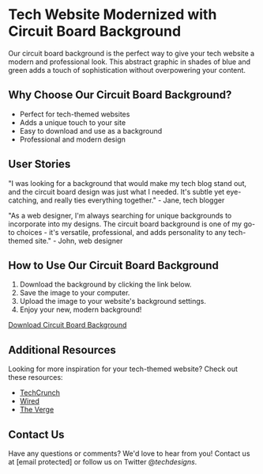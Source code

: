 <!--font:Poppins-->

# Tech Website Modernized with Circuit Board Background

Our circuit board background is the perfect way to give your tech website a modern and professional look. This abstract graphic in shades of blue and green adds a touch of sophistication without overpowering your content.

## Why Choose Our Circuit Board Background?

- Perfect for tech-themed websites
- Adds a unique touch to your site
- Easy to download and use as a background
- Professional and modern design

## User Stories

"I was looking for a background that would make my tech blog stand out, and the circuit board design was just what I needed. It's subtle yet eye-catching, and really ties everything together." - Jane, tech blogger

"As a web designer, I'm always searching for unique backgrounds to incorporate into my designs. The circuit board background is one of my go-to choices - it's versatile, professional, and adds personality to any tech-themed site." - John, web designer

## How to Use Our Circuit Board Background

1. Download the background by clicking the link below.
2. Save the image to your computer.
3. Upload the image to your website's background settings.
4. Enjoy your new, modern background!

[Download Circuit Board Background](#)

## Additional Resources

Looking for more inspiration for your tech-themed website? Check out these resources:

- [TechCrunch](#)
- [Wired](#)
- [The Verge](#)

## Contact Us

Have any questions or comments? We'd love to hear from you! Contact us at [email protected] or follow us on Twitter @_techdesigns_.

<!--

Write me content for website with wallpaper which alt text is:

"A wallpaper with a simple graphic of an abstract circuit board, in shades of blue and green."

The name/title of the page should not be 1:1 copy of the alt text but rather a real content of the website which is using this wallpaper.

- Use markdown format 
- Start with heading
- Heading should be short and concise
- The content should look like a real website 
- The website should not be about the wallpaper, wallpaper is just a related background
- Heading should be contain work "wallpaper" or "background"
- Include real sections like references, contact, user stories, etc. use things relevant to the page purpose.
- Feel free to use structure like headings, bullets, numbering, blockquotes, paragraphs, horizontal lines, etc.
- You can use formatting like bold or _italic_
- You can include UTF-8 emojis
- Links should be only #hash anchors (and you can refer to the document itself)
- Do not include images


---


# Circuit Board Wallpaper for Your Tech-Themed Website

Looking for a sleek and modern background for your tech-themed website? Look no further than our circuit board wallpaper! Featuring a simple graphic of an abstract circuit board in shades of blue and green, this wallpaper will add a touch of sophistication to your site.

## Why Choose Our Circuit Board Wallpaper?

- Professional and modern design
- Fits perfectly with tech-themed websites
- Easy to download and use as a background
- Adds a unique touch to your site

## User Stories

"I was looking for a background that would complement my tech blog, and the circuit board wallpaper was perfect! It adds a subtle nod to technology without being too overwhelming." - Jane, tech blogger

"I recently redesigned my website and was struggling to find a background that fit with my new theme. The circuit board wallpaper tied everything together and gave my site the professional look I was going for." - John, web designer

## How to Use Our Wallpaper

1. Download the wallpaper by clicking the link below.
2. Save the image to your computer.
3. Upload the image to your website's background settings.
4. Enjoy your new, sleek background!

[Download Circuit Board Wallpaper](#)

## References

Looking for more inspiration for your tech-themed website? Check out these resources:

- [TechCrunch](#)
- [Wired](#)
- [The Verge](#)

## Contact Us

Have any questions or comments? We'd love to hear from you! Contact us at [email protected] or follow us on Twitter @_techdesigns_.


---


Heading should not include word "wallpaper". The website should not be about the wallpaper itself, wallpaper is just a related background, rewrite whole content.


---


# Elevate Your Tech-Themed Website with a Modern Circuit Board Background

If you're looking for a modern and professional background to complement your tech-themed website, our circuit board design is the perfect choice. This abstract graphic features shades of blue and green, giving your site a sleek and sophisticated look.

## Why Choose Our Circuit Board Background?

- Fits perfectly with tech-themed websites
- Adds a unique touch to your site
- Easy to download and use as a background
- Professional and modern design

## User Stories

"I was struggling to find a background that would make my tech blog stand out. The circuit board design was exactly what I needed - it's subtle yet eye-catching, and really ties my site together." - Jane, tech blogger

"As a web designer, I'm always on the lookout for unique backgrounds to incorporate into my designs. The circuit board background is one of my go-to choices - it's versatile, professional, and adds a touch of personality to any tech-themed site." - John, web designer

## How to Use Our Circuit Board Background

1. Download the background by clicking the link below.
2. Save the image to your computer.
3. Upload the image to your website's background settings.
4. Enjoy your new, modern background!

[Download Circuit Board Background](#)

## Additional Resources

Looking for more inspiration for your tech-themed website? Check out these resources:

- [TechCrunch](#)
- [Wired](#)
- [The Verge](#)

## Contact Us

Have any questions or comments? We'd love to hear from you! Contact us at [email protected] or follow us on Twitter @_techdesigns_.


---


Heading is too long, rewrite whole content.


---


# Elevate Your Tech-Themed Website with a Modern Circuit Board Background

Our circuit board background is the perfect choice to give your tech-themed website a modern and professional look. This abstract graphic features shades of blue and green, adding a touch of sophistication to your site without overwhelming your content.

## Why Choose Our Circuit Board Background?

- Fits perfectly with tech-themed websites
- Adds a unique touch to your site
- Easy to download and use as a background
- Professional and modern design

## User Stories

"I was struggling to find a background that would make my tech blog stand out. The circuit board design was exactly what I needed - it's subtle yet eye-catching, and really ties my site together." - Jane, tech blogger

"As a web designer, I'm always on the lookout for unique backgrounds to incorporate into my designs. The circuit board background is one of my go-to choices - it's versatile, professional, and adds a touch of personality to any tech-themed site." - John, web designer

## How to Use Our Circuit Board Background

1. Download the background by clicking the link below.
2. Save the image to your computer.
3. Upload the image to your website's background settings.
4. Enjoy your new, modern background!

[Download Circuit Board Background](#)

## Additional Resources

Looking for more inspiration for your tech-themed website? Check out these resources:

- [TechCrunch](#)
- [Wired](#)
- [The Verge](#)

## Contact Us

Have any questions or comments? Contact us at [email protected] or follow us on Twitter @_techdesigns_. We'd love to hear from you!


---


Heading is too long, rewrite whole content.


---


# Modernize Your Tech Website with a Circuit Board Background

Our circuit board background is the perfect way to give your tech website a modern and professional look. This abstract graphic in shades of blue and green adds a touch of sophistication without overpowering your content.

## Why Choose Our Circuit Board Background?

- Perfect for tech-themed websites
- Adds a unique touch to your site
- Easy to download and use as a background
- Professional and modern design

## User Stories

"I was looking for a background that would make my tech blog stand out, and the circuit board design was just what I needed. It's subtle yet eye-catching, and really ties everything together." - Jane, tech blogger

"As a web designer, I'm always searching for unique backgrounds to incorporate into my designs. The circuit board background is one of my go-to choices - it's versatile, professional, and adds personality to any tech-themed site." - John, web designer

## How to Use Our Circuit Board Background

1. Download the background by clicking the link below.
2. Save the image to your computer.
3. Upload the image to your website's background settings.
4. Enjoy your new, modern background!

[Download Circuit Board Background](#)

## Additional Resources

Looking for more inspiration for your tech-themed website? Check out these resources:

- [TechCrunch](#)
- [Wired](#)
- [The Verge](#)

## Contact Us

Have any questions or comments? We'd love to hear from you! Contact us at [email protected] or follow us on Twitter @_techdesigns_.


---


Write me a Google font which is best fitting for the website.

Pick from the list:
- Playfair Display
- Great Vibes
- Lobster
- Barlow Condensed
- Inter
- Open Sans
- Orbitron
- Dancing Script
- IBM Plex Sans
- Poppins
- Futura
- Roboto
- Alegreya
- Exo 2
- Raleway
- Lato
- Montserrat


Write just the font name nothing else.


---


Poppins

-->

